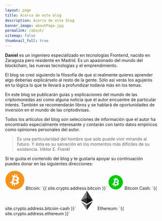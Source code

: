 ```yaml
---
layout: page
title: Acerca de este blog
description: Acerca de este blog
banner_image: aboutPage.jpg
permalink: /about/
sitemap: false
thumbnail_full: true
---
```


**Daniel** es un ingeniero especializado en tecnologías Frontend, nacido en Zaragoza pero residente en Madrid. Es un apasionado del mundo del blockchain, las nuevas tecnologías y el emprendimiento.

El blog se creó siguiendo la filosofía de que si realmente quieres aprender algo deberías explicárselo al resto de la gente. Sólo así verás los agujerós en tu lógica lo que te llevará a profundizar todavía más en los temas.

En este blog se publicarán guías y explicaciones del mundo de las criptomonedas así como alguna noticia que el autor encuentre de particular interés. También se recomendarán libros y se hablará de oportunidades de inversión en el mundo de las criptodivisas.

Todos los artículos del blog son selecciones de información que el autor ha encontrado especialmente interesante y contarán con tanto datos empíricos como opiniones personales del autor.

>Es una particularidad del hombre que solo puede vivir mirando al futuro. Y ésta es su salvación en los momentos más difíciles de su existencia. <cite>Viktor E. Frankl</cite>

Si te gusta el contenido del blog y te gustaría apoyar su continuación puedes donar en las siguientes direcciones:

<img src="/images/general/cryptocurrencies/bitcoin-64.png" alt="Bitcoin" class="small-image" title="Bitcoin"/>
Bitcoin: `{{ site.crypto.address.bitcoin }}`

<img src="/images/general/cryptocurrencies/bch.png" alt="Bitcoin Cash" class="small-image" title="Bitcoin Cash"/>
Bitcoin Cash: `{{ site.crypto.address.bitcoin-cash }}`

<img src="/images/general/cryptocurrencies/eth-black-64.png" alt="Ethereum" class="small-image" title="Ethereum"/>
Ethereum: `{{ site.crypto.address.ethereum }}`